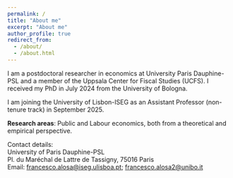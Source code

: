 ```yaml
---
permalink: /
title: "About me"
excerpt: "About me"
author_profile: true
redirect_from: 
  - /about/
  - /about.html
---
```




I am a postdoctoral researcher in economics at University Paris Dauphine-PSL and a member of the Uppsala Center for Fiscal Studies (UCFS). I received my PhD in July 2024 from the University of Bologna.

I am joining the University of Lisbon-ISEG as an Assistant Professor (non-tenure track) in September 2025. 

**Research areas**: Public and Labour economics, both from a theoretical and empirical perspective.


Contact details:<br/>
University of Paris Dauphine-PSL   <br/>
Pl. du Maréchal de Lattre de Tassigny, 75016 Paris  <br/>
Email: francesco.alosa@iseg.ulisboa.pt; francesco.alosa2@unibo.it   <br/>



